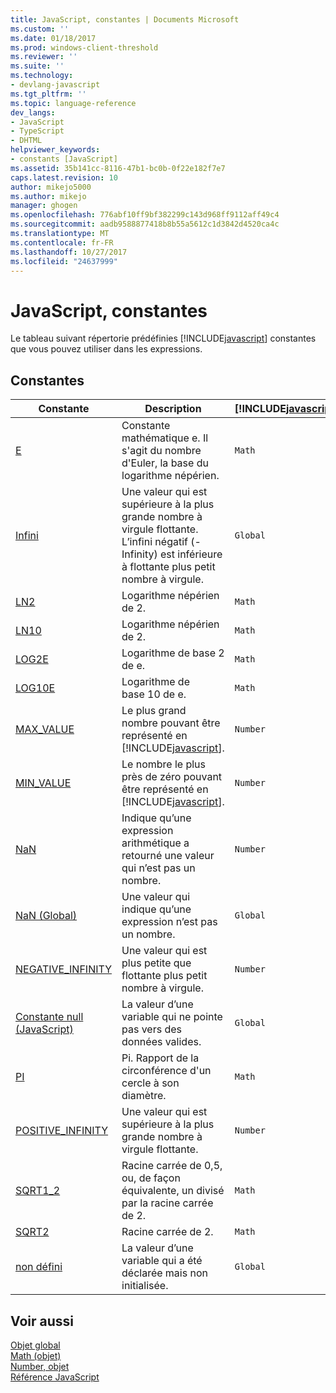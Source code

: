 ```yaml
---
title: JavaScript, constantes | Documents Microsoft
ms.custom: ''
ms.date: 01/18/2017
ms.prod: windows-client-threshold
ms.reviewer: ''
ms.suite: ''
ms.technology:
- devlang-javascript
ms.tgt_pltfrm: ''
ms.topic: language-reference
dev_langs:
- JavaScript
- TypeScript
- DHTML
helpviewer_keywords:
- constants [JavaScript]
ms.assetid: 35b141cc-8116-47b1-bc0b-0f22e182f7e7
caps.latest.revision: 10
author: mikejo5000
ms.author: mikejo
manager: ghogen
ms.openlocfilehash: 776abf10ff9bf382299c143d968ff9112aff49c4
ms.sourcegitcommit: aadb9588877418b8b55a5612c1d3842d4520ca4c
ms.translationtype: MT
ms.contentlocale: fr-FR
ms.lasthandoff: 10/27/2017
ms.locfileid: "24637999"
---
```

# <a name="javascript-constants"></a>JavaScript, constantes
Le tableau suivant répertorie prédéfinies [!INCLUDE[javascript](../../javascript/includes/javascript-md.md)] constantes que vous pouvez utiliser dans les expressions.  
  
## <a name="constants"></a>Constantes  
  
|Constante|Description|[!INCLUDE[javascript](../../javascript/includes/javascript-md.md)]objet|  
|--------------|-----------------|-----------------------------------------------------------------------|  
|[E](../../javascript/reference/math-constants-javascript.md)|Constante mathématique e. Il s'agit du nombre d'Euler, la base du logarithme népérien.|`Math`|  
|[Infini](../../javascript/reference/infinity-constant-javascript.md)|Une valeur qui est supérieure à la plus grande nombre à virgule flottante. L’infini négatif (-Infinity) est inférieure à flottante plus petit nombre à virgule.|`Global`|  
|[LN2](../../javascript/reference/math-constants-javascript.md)|Logarithme népérien de 2.|`Math`|  
|[LN10](../../javascript/reference/math-constants-javascript.md)|Logarithme népérien de 2.|`Math`|  
|[LOG2E](../../javascript/reference/math-constants-javascript.md)|Logarithme de base 2 de e.|`Math`|  
|[LOG10E](../../javascript/reference/math-constants-javascript.md)|Logarithme de base 10 de e.|`Math`|  
|[MAX_VALUE](../../javascript/reference/number-constants-javascript.md)|Le plus grand nombre pouvant être représenté en [!INCLUDE[javascript](../../javascript/includes/javascript-md.md)].|`Number`|  
|[MIN_VALUE](../../javascript/reference/number-constants-javascript.md)|Le nombre le plus près de zéro pouvant être représenté en [!INCLUDE[javascript](../../javascript/includes/javascript-md.md)].|`Number`|  
|[NaN](../../javascript/reference/number-constants-javascript.md)|Indique qu’une expression arithmétique a retourné une valeur qui n’est pas un nombre.|`Number`|  
|[NaN (Global)](../../javascript/reference/nan-constant-javascript.md)|Une valeur qui indique qu’une expression n’est pas un nombre.|`Global`|  
|[NEGATIVE_INFINITY](../../javascript/reference/number-constants-javascript.md)|Une valeur qui est plus petite que flottante plus petit nombre à virgule.|`Number`|  
|[Constante null (JavaScript)](../../javascript/reference/null-constant-javascript.md)|La valeur d’une variable qui ne pointe pas vers des données valides.|`Global`|  
|[PI](../../javascript/reference/math-constants-javascript.md)|Pi. Rapport de la circonférence d'un cercle à son diamètre.|`Math`|  
|[POSITIVE_INFINITY](../../javascript/reference/number-constants-javascript.md)|Une valeur qui est supérieure à la plus grande nombre à virgule flottante.|`Number`|  
|[SQRT1_2](../../javascript/reference/math-constants-javascript.md)|Racine carrée de 0,5, ou, de façon équivalente, un divisé par la racine carrée de 2.|`Math`|  
|[SQRT2](../../javascript/reference/math-constants-javascript.md)|Racine carrée de 2.|`Math`|  
|[non défini](../../javascript/reference/undefined-constant-javascript.md)|La valeur d’une variable qui a été déclarée mais non initialisée.|`Global`|  
  
## <a name="see-also"></a>Voir aussi  
 [Objet global](../../javascript/reference/global-object-javascript.md)   
 [Math (objet)](../../javascript/reference/math-object-javascript.md)   
 [Number, objet](../../javascript/reference/number-object-javascript.md)   
 [Référence JavaScript](../../javascript/reference/javascript-reference.md)